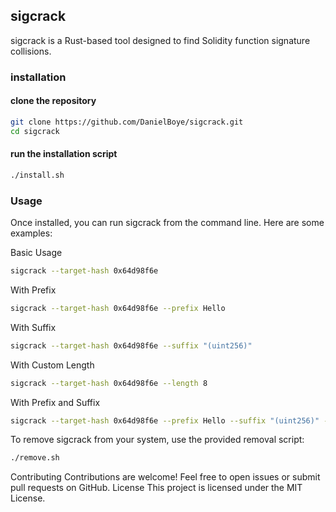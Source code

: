 ## sigcrack

sigcrack is a Rust-based tool designed to find Solidity function signature collisions. 

### installation 
#### clone the repository

```bash
git clone https://github.com/DanielBoye/sigcrack.git
cd sigcrack
```

#### run the installation script
```bash
./install.sh
```

### Usage
Once installed, you can run sigcrack from the command line. Here are some examples:


Basic Usage

```bash
sigcrack --target-hash 0x64d98f6e
```

With Prefix
```bash
sigcrack --target-hash 0x64d98f6e --prefix Hello
```

With Suffix
```bash
sigcrack --target-hash 0x64d98f6e --suffix "(uint256)"
```

With Custom Length
```bash
sigcrack --target-hash 0x64d98f6e --length 8
```

With Prefix and Suffix
```bash
sigcrack --target-hash 0x64d98f6e --prefix Hello --suffix "(uint256)" --length 8
```

To remove sigcrack from your system, use the provided removal script:
```bash
./remove.sh
```
Contributing
Contributions are welcome! Feel free to open issues or submit pull requests on GitHub.
License
This project is licensed under the MIT License.